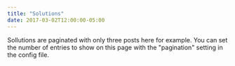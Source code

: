```yaml
---
title: "Solutions"
date: 2017-03-02T12:00:00-05:00
---
```

Sollutions are paginated with only three posts here for example. You can set the number of entries to show on this page with the "pagination" setting in the config file.
